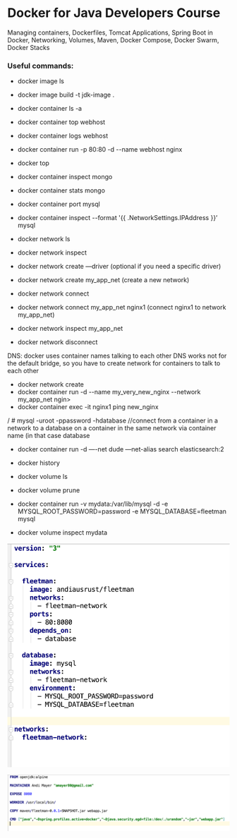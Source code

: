 # Docker for Java Developers Course
Managing containers, Dockerfiles, Tomcat Applications, Spring Boot in Docker, Networking, Volumes, Maven, Docker Compose, Docker Swarm, Docker Stacks

### Useful commands:

- docker image ls
- docker image build -t jdk-image .

- docker container ls -a
- docker container top webhost
- docker container logs webhost
- docker container run -p 80:80 -d --name webhost nginx

- docker top <mongo>
- docker container inspect mongo
- docker container stats mongo

- docker container port mysql
- docker container inspect --format '{{ .NetworkSettings.IPAddress  }}’ mysql

- docker network ls
- docker network inspect
- docker network create —driver (optional if you need a specific driver)
- docker network create my_app_net (create a new network)
- docker network connect
- docker network connect my_app_net nginx1 (connect nginx1 to network my_app_net)
- docker network inspect my_app_net
- docker network disconnect

DNS: docker uses container names talking to each other
DNS works not for the default bridge, so you have to create network for containers to talk to each other

- docker network create <dude>
- docker container run -d --name my_very_new_nginx --network my_app_net ngin>
- docker container exec -it nginx1 ping new_nginx

/ # mysql -uroot -ppassword -hdatabase  	//connect from a container in a network to a database on a container in the 						same network via container name (in that case database

- docker container run -d —-net dude —net-alias search elasticsearch:2
- docker history <nginx>

- docker volume ls
- docker volume prune
- docker container run -v mydata:/var/lib/mysql -d  -e MYSQL_ROOT_PASSWORD=password -e MYSQL_DATABASE=fleetman mysql
- docker volume inspect mydata

![Dockerfile](https://github.com/andiausrust/docker-for-java-fleetman-example/blob/master/Dockerfile.png)

![Dockerfile](https://github.com/andiausrust/docker-for-java-fleetman-example/blob/master/docker-compose.png)
